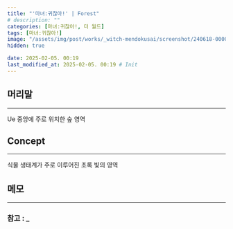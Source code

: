 ```yaml
---
title: "'마녀:귀찮아!' | Forest"
# description: ""
categories: [마녀:귀찮아!, 더 월드]
tags: [마녀:귀찮아!]
image: "/assets/img/post/works/_witch-mendokusai/screenshot/240618-000000.png"
hidden: true

date: 2025-02-05. 00:19
last_modified_at: 2025-02-05. 00:19 # Init
---
```


## 머리말

---

Ue 중앙에 주로 위치한 숲 영역  

## Concept

---

식물 생태계가 주로 이루어진 초록 빛의 영역  

## 메모

---

### 참고 : _
